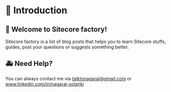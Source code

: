 # 🏡 Introduction

## 👋 Welcome to Sitecore factory! 

Sitecore factory is a list of blog posts that helps you to learn Sitecore stuffs, guides, post your questions or suggests something better.

## 🚑 Need Help?

You can always contact me via talktonagaraj@gmail.com or www.linkedin.com/in/nagaraj-solanki

